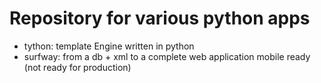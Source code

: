# Repository for various python apps
 - tython: template Engine written in python
 - surfway: from a db + xml to a complete web application mobile ready (not ready for production)


